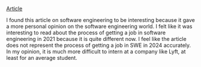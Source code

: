 [Article](https://hbr.org/2021/07/career-crush-what-is-it-like-to-be-a-software-engineer)

<p>I found this article on software engineering to be interesting because it gave a more personal opinion on the software engineering world. I felt like it was interesting to read about the process of getting a job in software engineering in 2021 because it is quite different now. I feel like the article does not represent the process of getting a job in SWE in 2024 accurately. In my opinion, it is much more difficult to intern at a company like Lyft, at least for an average student. <p>
